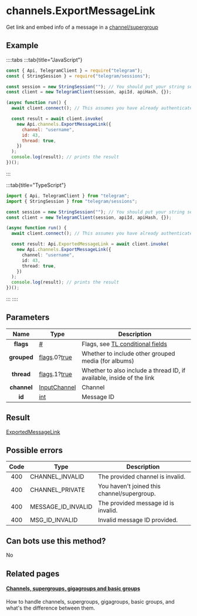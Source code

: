 # channels.ExportMessageLink

Get link and embed info of a message in a [channel/supergroup](https://core.telegram.org/api/channel)

## Example

::::tabs
:::tab{title="JavaScript"}

```js
const { Api, TelegramClient } = require("telegram");
const { StringSession } = require("telegram/sessions");

const session = new StringSession(""); // You should put your string session here
const client = new TelegramClient(session, apiId, apiHash, {});

(async function run() {
  await client.connect(); // This assumes you have already authenticated with .start()

  const result = await client.invoke(
    new Api.channels.ExportMessageLink({
      channel: "username",
      id: 43,
      thread: true,
    })
  );
  console.log(result); // prints the result
})();
```

:::

:::tab{title="TypeScript"}

```ts
import { Api, TelegramClient } from "telegram";
import { StringSession } from "telegram/sessions";

const session = new StringSession(""); // You should put your string session here
const client = new TelegramClient(session, apiId, apiHash, {});

(async function run() {
  await client.connect(); // This assumes you have already authenticated with .start()

  const result: Api.ExportedMessageLink = await client.invoke(
    new Api.channels.ExportMessageLink({
      channel: "username",
      id: 43,
      thread: true,
    })
  );
  console.log(result); // prints the result
})();
```

:::
::::

## Parameters

|    Name     | Type                                                                                                                              | Description                                                                                             |
| :---------: | --------------------------------------------------------------------------------------------------------------------------------- | ------------------------------------------------------------------------------------------------------- |
|  **flags**  | [#](https://core.telegram.org/type/%23)                                                                                           | Flags, see [TL conditional fields](https://core.telegram.org/mtproto/TL-combinators#conditional-fields) |
| **grouped** | [flags](https://core.telegram.org/mtproto/TL-combinators#conditional-fields).0?[true](https://core.telegram.org/constructor/true) | Whether to include other grouped media (for albums)                                                     |
| **thread**  | [flags](https://core.telegram.org/mtproto/TL-combinators#conditional-fields).1?[true](https://core.telegram.org/constructor/true) | Whether to also include a thread ID, if available, inside of the link                                   |
| **channel** | [InputChannel](https://core.telegram.org/type/InputChannel)                                                                       | Channel                                                                                                 |
|   **id**    | [int](https://core.telegram.org/type/int)                                                                                         | Message ID                                                                                              |

## Result

[ExportedMessageLink](https://core.telegram.org/type/ExportedMessageLink)

## Possible errors

| Code | Type               | Description                                 |
| :--: | ------------------ | ------------------------------------------- |
| 400  | CHANNEL_INVALID    | The provided channel is invalid.            |
| 400  | CHANNEL_PRIVATE    | You haven't joined this channel/supergroup. |
| 400  | MESSAGE_ID_INVALID | The provided message id is invalid.         |
| 400  | MSG_ID_INVALID     | Invalid message ID provided.                |

## Can bots use this method?

No

## Related pages

#### [Channels, supergroups, gigagroups and basic groups](https://core.telegram.org/api/channel)

How to handle channels, supergroups, gigagroups, basic groups, and what's the difference between them.
